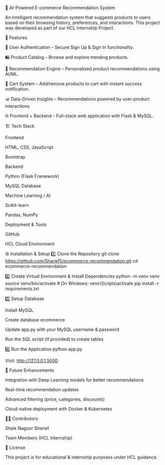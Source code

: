 🛒 AI-Powered E-commerce Recommendation System

An intelligent recommendation system that suggests products to users based on their browsing history, preferences, and interactions.
This project was developed as part of our HCL Internship Project.

🚀 Features

🔑 User Authentication – Secure Sign Up & Sign In functionality.

🛍 Product Catalog – Browse and explore trending products.

🤖 Recommendation Engine – Personalized product recommendations using AI/ML.

🛒 Cart System – Add/remove products to cart with instant success notification.

📊 Data-Driven Insights – Recommendations powered by user-product interactions.

🌐 Frontend + Backend – Full-stack web application with Flask & MySQL.

🏗️ Tech Stack

Frontend

HTML, CSS, JavaScript

Bootstrap

Backend

Python (Flask Framework)

MySQL Database

Machine Learning / AI

Scikit-learn

Pandas, NumPy

Deployment & Tools

GitHub

HCL Cloud Environment

⚙️ Installation & Setup
1️⃣ Clone the Repository
git clone https://github.com/Sharief5/ecommerce-recommendation.git
cd ecommerce-recommendation

2️⃣ Create Virtual Environment & Install Dependencies
python -m venv venv
source venv/bin/activate   # On Windows: venv\Scripts\activate
pip install -r requirements.txt

3️⃣ Setup Database

Install MySQL

Create database ecommerce

Update app.py with your MySQL username & password

Run the SQL script (if provided) to create tables

4️⃣ Run the Application
python app.py


Visit: http://127.0.0.1:5000


🔮 Future Enhancements

Integration with Deep Learning models for better recommendations

Real-time recommendation updates

Advanced filtering (price, categories, discounts)

Cloud-native deployment with Docker & Kubernetes

👨‍💻 Contributors

Shaik Nagoor Sharief

Team Members (HCL Internship)

📜 License

This project is for educational & internship purposes under HCL guidance.
